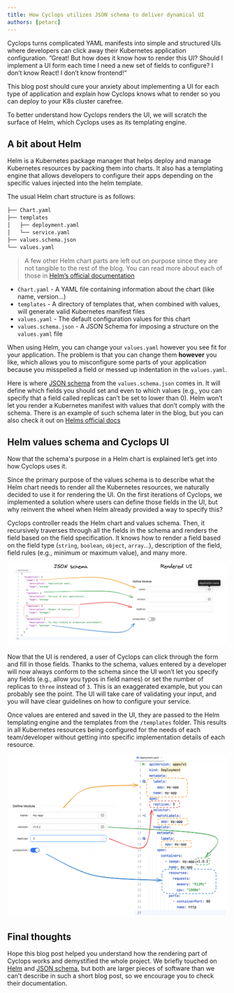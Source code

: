 ```yaml
---
title: How Cyclops utilizes JSON schema to deliver dynamical UI
authors: [petarc]
---
```


Cyclops turns complicated YAML manifests into simple and structured UIs where developers can click away their Kubernetes application configuration.
”Great! But how does it know how to render this UI? Should I implement a UI form each time I need a new set of fields to configure? I don’t know React! I don’t know frontend!“

This blog post should cure your anxiety about implementing a UI for each type of application and explain how Cyclops knows what to render so you can deploy to your K8s cluster carefree.

To better understand how Cyclops renders the UI, we will scratch the surface of Helm, which Cyclops uses as its templating engine.

## A bit about Helm

Helm is a Kubernetes package manager that helps deploy and manage Kubernetes resources by packing them into charts. It also has a templating engine that allows developers to configure their apps depending on the specific values injected into the helm template.

The usual Helm chart structure is as follows:

```bash
├── Chart.yaml
├── templates
│   ├── deployment.yaml
│   └── service.yaml
├── values.schema.json
└── values.yaml
```

> A few other Helm chart parts are left out on purpose since they are not tangible to the rest of the blog. You can read more about each of those in [Helm’s official documentation](https://helm.sh/docs/topics/charts/)

- `Chart.yaml` - A YAML file containing information about the chart (like name, version…)
- `templates` - A directory of templates that, when combined with values, will generate valid Kubernetes manifest files
- `values.yaml` - The default configuration values for this chart
- `values.schema.json` - A JSON Schema for imposing a structure on the `values.yaml` file

When using Helm, you can change your `values.yaml` however you see fit for your application. The problem is that you can change them __however__ you like, which allows you to misconfigure some parts of your application because you misspelled a field or messed up indentation in the `values.yaml`.

Here is where [JSON schema](https://json-schema.org) from the `values.schema.json` comes in. It will define which fields you should set and even to which values (e.g., you can specify that a field called replicas can’t be set to lower than 0). Helm won’t let you render a Kubernetes manifest with values that don’t comply with the schema. There is an example of such schema later in the blog, but you can also check it out on [Helms official docs](https://helm.sh/docs/topics/charts/#schema-files)

## Helm values schema and Cyclops UI

Now that the schema's purpose in a Helm chart is explained let’s get into how Cyclops uses it.

Since the primary purpose of the values schema is to describe what the Helm chart needs to render all the Kubernetes resources, we naturally decided to use it for rendering the UI. On the first iterations of Cyclops, we implemented a solution where users can define those fields in the UI, but why reinvent the wheel when Helm already provided a way to specify this?

Cyclops controller reads the Helm chart and values schema. Then, it recursively traverses through all the fields in the schema and renders the field based on the field specification. It knows how to render a field based on the field type (`string`, `boolean`, `object`, `array`...), description of the field, field rules (e.g., minimum or maximum value), and many more.

![Untitled](../../static/img/2023-11-13-JSON-schemas/JSON-to-UI.png)

Now that the UI is rendered, a user of Cyclops can click through the form and fill in those fields. Thanks to the schema, values entered by a developer will now always conform to the schema since the UI won’t let you specify any fields (e.g., allow you typos in field names) or set the number of replicas to `three` instead of `3`. This is an exaggerated example, but you can probably see the point. The UI will take care of validating your input, and you will have clear guidelines on how to configure your service.

Once values are entered and saved in the UI, they are passed to the Helm templating engine and the templates from the `/templates` folder. This results in all Kubernetes resources being configured for the needs of each team/developer without getting into specific implementation details of each resource.

![Untitled](../../static/img/2023-11-13-JSON-schemas/UI-to-K8s.png)

## Final thoughts

Hope this blog post helped you understand how the rendering part of Cyclops works and demystified the whole project. We briefly touched on [Helm](https://helm.sh/docs/) and [JSON schema](https://json-schema.org/), but both are larger pieces of software than we can't describe in such a short blog post, so we encourage you to check their documentation.
